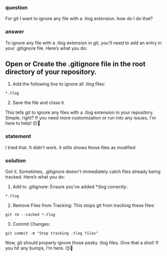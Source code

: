 ### question
For git I want to ignore any file with a .tlog extension. how do I do that?

### answer
To ignore any file with a .tlog extension in git, you'll need to add an entry in your .gitignore file. Here’s what you do:

## Open or Create the .gitignore file in the root directory of your repository.

1. Add the following line to ignore all .tlog files:

```plaintext
*.tlog
```
2. Save the file and close it.

This tells git to ignore any files with a .tlog extension in your repository. Simple, right? If you need more customization or run into any issues, I'm here to help! 😊🚀

### statement
I tried that. It didn't work. it stills shows those files as modified

### solution
Got it. Sometimes, .gitignore doesn't immediately catch files already being tracked. Here’s what you do:

1. Add to .gitignore: Ensure you’ve added *.tlog correctly:

```plaintext
*.tlog
```
2. Remove Files from Tracking: This stops git from tracking these files:

```shell
git rm --cached *.tlog
```

3. Commit Changes:

```shell
git commit -m "Stop tracking .tlog files"

```

Now, git should properly ignore those pesky .tlog files. Give that a shot! If you hit any bumps, I’m here. 😊🚀